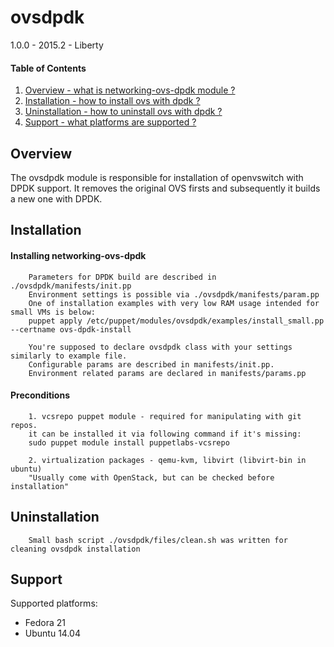 ovsdpdk
==========================================

1.0.0 - 2015.2 - Liberty

#### Table of Contents

1. [Overview - what is networking-ovs-dpdk module ?](#overview)
2. [Installation - how to install ovs with dpdk ?](#installation)
3. [Uninstallation - how to uninstall ovs with dpdk ?](#uninstallation)
4. [Support - what platforms are supported ?](#support)


Overview
--------

The ovsdpdk module is responsible for installation of openvswitch with DPDK support.
It removes the original OVS firsts and subsequently it builds a new one with DPDK.


Installation
------------

#### Installing networking-ovs-dpdk

        Parameters for DPDK build are described in ./ovsdpdk/manifests/init.pp
        Environment settings is possible via ./ovsdpdk/manifests/param.pp
        One of installation examples with very low RAM usage intended for small VMs is below:
        puppet apply /etc/puppet/modules/ovsdpdk/examples/install_small.pp --certname ovs-dpdk-install

        You're supposed to declare ovsdpdk class with your settings similarly to example file.
        Configurable params are described in manifests/init.pp.
        Environment related params are declared in manifests/params.pp


#### Preconditions

        1. vcsrepo puppet module - required for manipulating with git repos.
        it can be installed it via following command if it's missing:
        sudo puppet module install puppetlabs-vcsrepo

        2. virtualization packages - qemu-kvm, libvirt (libvirt-bin in ubuntu)
        "Usually come with OpenStack, but can be checked before installation"



Uninstallation
--------------

        Small bash script ./ovsdpdk/files/clean.sh was written for cleaning ovsdpdk installation



Support
-------

Supported platforms:
* Fedora 21
* Ubuntu 14.04

